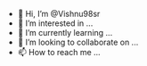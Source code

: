 - 👋 Hi, I’m @Vishnu98sr
- 👀 I’m interested in ...
- 🌱 I’m currently learning ...
- 💞️ I’m looking to collaborate on ...
- 📫 How to reach me ...

<!---
Vishnu98sr/Vishnu98sr is a ✨ special ✨ repository because its `README.md` (this file) appears on your GitHub profile.
You can click the Preview link to take a look at your changes.
--->
